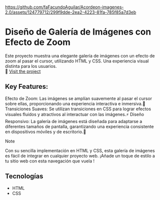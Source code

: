 https://github.com/faFacundoAguilar/Acordeon-imagenes-2.0/assets/124779712/299f9dde-2ea2-4223-81fa-785f85a7d3eb
# Diseño de Galería de Imágenes con Efecto de Zoom
Este proyecto muestra una elegante galería de imágenes con un efecto de zoom al pasar el cursor, utilizando HTML y CSS. Una experiencia visual distinta para los usuarios. <br>
🔗 [Visit the project](https://mediumvioletred-elk-650648.hostingersite.com/)

## Key Features:
Efecto de Zoom: Las imágenes se amplían suavemente al pasar el cursor sobre ellas, proporcionando una experiencia interactiva e inmersiva.🔎
Transiciones Suaves: Se utilizan transiciones en CSS para lograr efectos visuales fluidos y atractivos al interactuar con las imágenes.⚡
Diseño Responsivo: La galería de imágenes está diseñada para adaptarse a diferentes tamaños de pantalla, garantizando una experiencia consistente en dispositivos móviles y de escritorio.📲
> [!NOTE]
>  Con su sencilla implementación en HTML y CSS, esta galería de imágenes es fácil de integrar en cualquier proyecto web. ¡Añade un toque de estilo a tu sitio web con esta navegación que vuela !
## Tecnologías 
- HTML
- CSS
